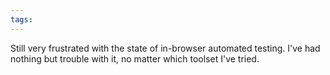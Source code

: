 ```yaml
---
tags: 
---
```


Still very frustrated with the state of in-browser automated testing. I've had nothing but trouble with it, no matter which toolset I've tried.
